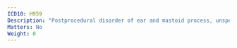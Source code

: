 ```yaml
---
ICD10: H959
Description: "Postprocedural disorder of ear and mastoid process, unspecified"
Matters: No
Weight: 0
---
```



